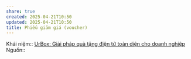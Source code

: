 ```yaml
---
share: true
created: 2025-04-21T10:50
updated: 2025-04-21T10:50
title: Phiếu giảm giá (voucher)
---
```

Khái niệm:: 
[UrBox: Giải pháp quà tặng điện tử toàn diện cho doanh nghiệp](https://urbox.vn/)
Nguồn::
